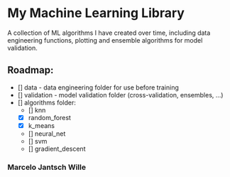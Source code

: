# My Machine Learning Library

A collection of ML algorithms I have created over time,
including data engineering functions, plotting and
ensemble algorithms for model validation.

## Roadmap:
- [] data - data engineering folder for use before training 
- [] validation - model validation folder (cross-validation, ensembles, ...)
- [] algorithms folder:
	- [] knn
	- [x] random_forest 
	- [x] k_means
	- [] neural_net
	- [] svm
	- [] gradient_descent

### Marcelo Jantsch Wille